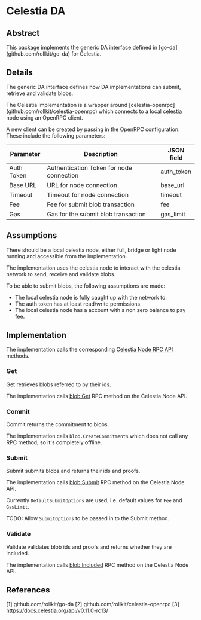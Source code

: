 # Celestia DA

## Abstract

This package implements the generic DA interface defined in [go-da] (github.com/rollkit/go-da) for Celestia.

## Details

The generic DA interface defines how DA implementations can submit, retrieve and validate blobs.

The Celestia implementation is a wrapper around [celestia-openrpc] (github.com/rollkit/celestia-openrpc) which
connects to a local celestia node using an OpenRPC client.

A new client can be created by passing in the OpenRPC configuration. These include the following parameters:

| Parameter   | Description                                | JSON field  |
|-------------|--------------------------------------------|-------------|
| Auth Token  | Authentication Token for node connection   | auth_token  |
| Base URL    | URL for node connection                    | base_url    |
| Timeout     | Timeout for node connection                | timeout     |
| Fee         | Fee for submit blob transaction            | fee         |
| Gas         | Gas for the submit blob transaction        | gas_limit   |

## Assumptions

There should be a local celestia node, either full, bridge or light node running and accessible from the implementation.

The implementation uses the celestia node to interact with the celestia network to send, receive and validate blobs.

To be able to submit blobs, the following assumptions are made:

* The local celestia node is fully caught up with the network to.
* The auth token has at least read/write permissions.
* The local celestia node has a account with a non zero balance to pay fee.

## Implementation

The implementation calls the corresponding [Celestia Node RPC API](https://docs.celestia.org/api/v0.11.0-rc13) methods.

### Get

Get retrieves blobs referred to by their ids.

The implementation calls [blob.Get](https://docs.celestia.org/api/v0.11.0-rc13/#blob.Get) RPC method on the Celestia Node API.

### Commit

Commit returns the commitment to blobs.

The implementation calls `blob.CreateCommitments` which does not call any RPC method, so it's completely offline.

### Submit

Submit submits blobs and returns their ids and proofs.

The implementation calls [blob.Submit](https://docs.celestia.org/api/v0.11.0-rc13/#blob.Submit) RPC method on the Celestia Node API.

Currently `DefaultSubmitOptions` are used, i.e. default values for `Fee` and `GasLimit`.

TODO: Allow `SubmitOptions` to be passed in to the Submit method.

### Validate

Validate validates blob ids and proofs and returns whether they are included.

The implementation calls [blob.Included](https://docs.celestia.org/api/v0.11.0-rc13/#blob.Included) RPC method on the Celestia Node API.

## References
[1] github.com/rollkit/go-da
[2] github.com/rollkit/celestia-openrpc
[3] https://docs.celestia.org/api/v0.11.0-rc13/
